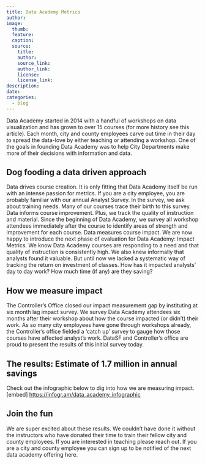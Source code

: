 ```yaml
---
title: Data Academy Metrics
author:
image:
  thumb:
  feature:
  caption:
  source:
    title:
    author:
    source_link:
    author_link:
    license:
    license_link:
description:
date:
categories:
  - blog
---
```


Data Academy started in 2014 with a handful of workshops on data visualization and has grown to over 15 courses (for more history see this article). Each month, city and county employees carve out time in their day to spread the data-love by either teaching or attending a workshop. One of the goals in founding Data Academy was to help City Departments make more of their decisions with information and data. 
## Dog fooding a data driven approach
Data drives course creation. It is only fitting that Data Academy itself be run with an intense passion for metrics. If you are a city employee, you are probably familiar with our annual Analyst Survey. In the survey, we ask about training needs. Many of our courses trace their birth to this survey.
Data informs course improvement. Plus, we track the quality of instruction and material. Since the beginning of Data Academy, we survey all workshop attendees immediately after the course to identify areas of strength and improvement for each course. 
Data measures course impact. We are now happy to introduce the next phase of evaluation for Data Academy: Impact Metrics. We know Data Academy courses are responding to a need and that quality of instruction is consistently high. We also knew informally that analysts found it valuable. But until now we lacked a systematic way of tracking the return on investment of classes. How has it impacted analysts’ day to day work? How much time (if any) are they saving? 
## How we measure impact
The Controller’s Office closed our impact measurement gap by instituting at six month lag impact survey. We survey Data Academy attendees six months after their workshop about how the course impacted (or didn’t) their work. As so many city employees have gone through workshops already, the Controller’s office fielded a ‘catch up’ survey to gauge how those courses have affected analyst’s work. DataSF and Controller’s office are proud to present the results of this initial survey today.
## The results: Estimate of 1.7 million in annual savings
Check out the infographic below to dig into how we are measuring impact.
[embed] https://infogr.am/data_academy_infographic 
## Join the fun
We are super excited about these results. We couldn’t have done it without the instructors who have donated their time to train their fellow city and county employees. If you are interested in teaching please reach out. If you are a city and county employee you can sign up to be notified of the next data academy offering here. 